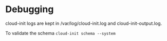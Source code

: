 
# Debugging
cloud-init logs are kept in /var/log/cloud-init.log and cloud-init-output.log.

To validate the schema
`cloud-init schema --system`


